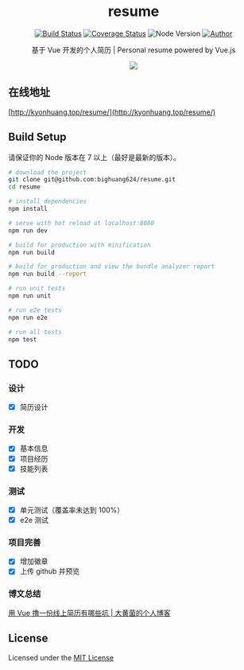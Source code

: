 <h1 align="center">resume</h1>

<p align="center">
<a href="https://travis-ci.org/bighuang624/resume"><img src="https://travis-ci.org/bighuang624/resume.svg?branch=master" alt="Build Status"></a>
<a href="https://coveralls.io/github/bighuang624/resume?branch=master"><img src="https://coveralls.io/repos/github/bighuang624/resume/badge.svg?branch=master" alt="Coverage Status"></a>
<a><img src="https://img.shields.io/badge/node-%3E%3D7-lightgrey.svg" alt="Node Version"></a>
<a href="http://kyonhuang.top"><img src="https://img.shields.io/badge/%E4%BD%9C%E8%80%85-KyonHuang-7AD6FD.svg" alt="Author"></a>
</p>

<p align="center">基于 Vue 开发的个人简历 | Personal resume powered by Vue.js</p>

<p align="center">
<img src="http://upload-images.jianshu.io/upload_images/2702529-51798f42f7ce3982.png?imageMogr2/auto-orient/strip%7CimageView2/2/w/1240">
</p>

## 在线地址

[http://kyonhuang.top/resume/](http://kyonhuang.top/resume/)

## Build Setup

请保证你的 Node 版本在 7 以上（最好是最新的版本）。

``` bash
# download the project
git clone git@github.com:bighuang624/resume.git
cd resume

# install dependencies
npm install

# serve with hot reload at localhost:8080
npm run dev

# build for production with minification
npm run build

# build for production and view the bundle analyzer report
npm run build --report

# run unit tests
npm run unit

# run e2e tests
npm run e2e

# run all tests
npm test
```

## TODO

### 设计

- [x] 简历设计

### 开发

- [x] 基本信息
- [x] 项目经历
- [x] 技能列表

### 测试

- [x] 单元测试（覆盖率未达到 100%）
- [x] e2e 测试

### 项目完善

- [x] 增加徽章
- [x] 上传 github 并预览

### 博文总结

[用 Vue 撸一份线上简历有哪些坑 | 大黄菌的个人博客](http://kyonhuang.top/make-a-resume/)

## License

Licensed under the [MIT License](https://github.com/bighuang624/resume/blob/master/LICENSE)
